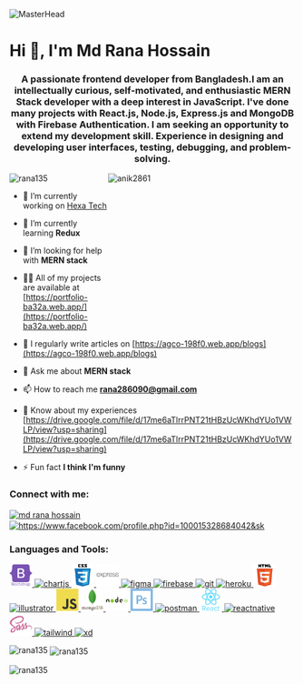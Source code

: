 ![MasterHead](https://media-exp1.licdn.com/dms/image/C5616AQGhflbaibxXEQ/profile-displaybackgroundimage-shrink_200_800/0/1654705322304?e=1667433600&v=beta&t=vGfVfqXVp_ECs-oMyiTZynOLTYs6HFfCxKTs1h2nSpM)
<h1 align="start">Hi 👋, I'm Md Rana Hossain</h1>
<h3 align="center">A passionate frontend developer from Bangladesh.I am an intellectually curious, self-motivated, and enthusiastic MERN Stack developer with a deep interest in JavaScript. I've done many projects with React.js, Node.js, Express.js and MongoDB with Firebase Authentication. I am seeking an opportunity to extend my development skill. Experience in designing and developing user interfaces, testing, debugging, and problem-solving.</h4>
<img align="right" height="280px" width="330px" src="https://www.mygo.ge/uploads/blog/1584023795.jpg" alt="anik2861" />

<p align="left"> <img src="https://komarev.com/ghpvc/?username=rana135&label=Profile%20views&color=0e75b6&style=flat" alt="rana135" /> </p>

- 🔭 I’m currently working on [Hexa Tech](https://hexa-tech.web.app/)

- 🌱 I’m currently learning **Redux**

- 🤝 I’m looking for help with **MERN stack**

- 👨‍💻 All of my projects are available at [https://portfolio-ba32a.web.app/](https://portfolio-ba32a.web.app/)

- 📝 I regularly write articles on [https://agco-198f0.web.app/blogs](https://agco-198f0.web.app/blogs)

- 💬 Ask me about **MERN stack**

- 📫 How to reach me **rana286090@gmail.com**

- 📄 Know about my experiences [https://drive.google.com/file/d/17me6aTlrrPNT21tHBzUcWKhdYUo1VWLP/view?usp=sharing](https://drive.google.com/file/d/17me6aTlrrPNT21tHBzUcWKhdYUo1VWLP/view?usp=sharing)

- ⚡ Fun fact **I think I'm funny**

<h3 align="left">Connect with me:</h3>
<p align="left">
<a href="https://linkedin.com/in/md rana hossain" target="blank"><img align="center" src="https://raw.githubusercontent.com/rahuldkjain/github-profile-readme-generator/master/src/images/icons/Social/linked-in-alt.svg" alt="md rana hossain" height="30" width="40" /></a>
<a href="https://fb.com/https://www.facebook.com/profile.php?id=100015328684042&sk" target="blank"><img align="center" src="https://raw.githubusercontent.com/rahuldkjain/github-profile-readme-generator/master/src/images/icons/Social/facebook.svg" alt="https://www.facebook.com/profile.php?id=100015328684042&sk" height="30" width="40" /></a>
</p>

<h3 align="left">Languages and Tools:</h3>
<p align="left"> <a href="https://getbootstrap.com" target="_blank" rel="noreferrer"> <img src="https://raw.githubusercontent.com/devicons/devicon/master/icons/bootstrap/bootstrap-plain-wordmark.svg" alt="bootstrap" width="40" height="40"/> </a> <a href="https://www.chartjs.org" target="_blank" rel="noreferrer"> <img src="https://www.chartjs.org/media/logo-title.svg" alt="chartjs" width="40" height="40"/> </a> <a href="https://www.w3schools.com/css/" target="_blank" rel="noreferrer"> <img src="https://raw.githubusercontent.com/devicons/devicon/master/icons/css3/css3-original-wordmark.svg" alt="css3" width="40" height="40"/> </a> <a href="https://expressjs.com" target="_blank" rel="noreferrer"> <img src="https://raw.githubusercontent.com/devicons/devicon/master/icons/express/express-original-wordmark.svg" alt="express" width="40" height="40"/> </a> <a href="https://www.figma.com/" target="_blank" rel="noreferrer"> <img src="https://www.vectorlogo.zone/logos/figma/figma-icon.svg" alt="figma" width="40" height="40"/> </a> <a href="https://firebase.google.com/" target="_blank" rel="noreferrer"> <img src="https://www.vectorlogo.zone/logos/firebase/firebase-icon.svg" alt="firebase" width="40" height="40"/> </a> <a href="https://git-scm.com/" target="_blank" rel="noreferrer"> <img src="https://www.vectorlogo.zone/logos/git-scm/git-scm-icon.svg" alt="git" width="40" height="40"/> </a> <a href="https://heroku.com" target="_blank" rel="noreferrer"> <img src="https://www.vectorlogo.zone/logos/heroku/heroku-icon.svg" alt="heroku" width="40" height="40"/> </a> <a href="https://www.w3.org/html/" target="_blank" rel="noreferrer"> <img src="https://raw.githubusercontent.com/devicons/devicon/master/icons/html5/html5-original-wordmark.svg" alt="html5" width="40" height="40"/> </a> <a href="https://www.adobe.com/in/products/illustrator.html" target="_blank" rel="noreferrer"> <img src="https://www.vectorlogo.zone/logos/adobe_illustrator/adobe_illustrator-icon.svg" alt="illustrator" width="40" height="40"/> </a> <a href="https://developer.mozilla.org/en-US/docs/Web/JavaScript" target="_blank" rel="noreferrer"> <img src="https://raw.githubusercontent.com/devicons/devicon/master/icons/javascript/javascript-original.svg" alt="javascript" width="40" height="40"/> </a> <a href="https://www.mongodb.com/" target="_blank" rel="noreferrer"> <img src="https://raw.githubusercontent.com/devicons/devicon/master/icons/mongodb/mongodb-original-wordmark.svg" alt="mongodb" width="40" height="40"/> </a> <a href="https://nodejs.org" target="_blank" rel="noreferrer"> <img src="https://raw.githubusercontent.com/devicons/devicon/master/icons/nodejs/nodejs-original-wordmark.svg" alt="nodejs" width="40" height="40"/> </a> <a href="https://www.photoshop.com/en" target="_blank" rel="noreferrer"> <img src="https://raw.githubusercontent.com/devicons/devicon/master/icons/photoshop/photoshop-line.svg" alt="photoshop" width="40" height="40"/> </a> <a href="https://postman.com" target="_blank" rel="noreferrer"> <img src="https://www.vectorlogo.zone/logos/getpostman/getpostman-icon.svg" alt="postman" width="40" height="40"/> </a> <a href="https://reactjs.org/" target="_blank" rel="noreferrer"> <img src="https://raw.githubusercontent.com/devicons/devicon/master/icons/react/react-original-wordmark.svg" alt="react" width="40" height="40"/> </a> <a href="https://reactnative.dev/" target="_blank" rel="noreferrer"> <img src="https://reactnative.dev/img/header_logo.svg" alt="reactnative" width="40" height="40"/> </a> <a href="https://sass-lang.com" target="_blank" rel="noreferrer"> <img src="https://raw.githubusercontent.com/devicons/devicon/master/icons/sass/sass-original.svg" alt="sass" width="40" height="40"/> </a> <a href="https://tailwindcss.com/" target="_blank" rel="noreferrer"> <img src="https://www.vectorlogo.zone/logos/tailwindcss/tailwindcss-icon.svg" alt="tailwind" width="40" height="40"/> </a> <a href="https://www.adobe.com/products/xd.html" target="_blank" rel="noreferrer"> <img src="https://cdn.worldvectorlogo.com/logos/adobe-xd.svg" alt="xd" width="40" height="40"/> </a> </p>

<p><img align="left" src="https://github-readme-stats.vercel.app/api/top-langs?username=rana135&show_icons=true&locale=en&layout=compact" alt="rana135" /></p>

<p>&nbsp;<img align="center" src="https://github-readme-stats.vercel.app/api?username=rana135&show_icons=true&locale=en" alt="rana135" /></p>

<p><img align="center" src="https://github-readme-streak-stats.herokuapp.com/?user=rana135&" alt="rana135" /></p>
